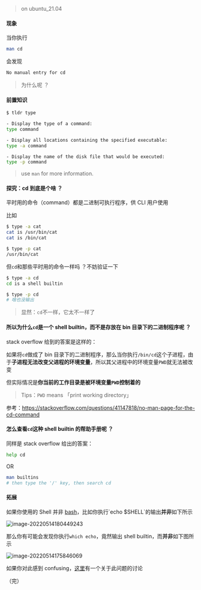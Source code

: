 
> on ubuntu_21.04

#### 现象

当你执行

```bash
man cd
```

会发现

```bash
No manual entry for cd
```

> 为什么呢 ？

#### 前置知识

```bash
$ tldr type

- Display the type of a command:
type command

- Display all locations containing the specified executable:
type -a command

- Display the name of the disk file that would be executed:
type -p command
```

> use `man` for more information.

#### 探究：cd 到底是个啥 ？

平时用的命令（command）都是二进制可执行程序，供 CLI 用户使用

比如

```bash
$ type -a cat
cat is /usr/bin/cat
cat is /bin/cat

$ type -p cat
/usr/bin/cat
```

但`cd`和那些平时用的命令一样吗 ？不妨验证一下

```bash
$ type -a cd
cd is a shell builtin

$ type -p cd
# 啥也没输出
```

> 显然：`cd`不一样，它太不一样了

#### 所以为什么`cd`是一个 shell builtin，而不是存放在 bin 目录下的二进制程序呢 ？

stack overflow 给到的答案是这样的：

如果将`cd`做成了 bin 目录下的二进制程序，那么当你执行`/bin/cd`这个子进程，由于**子进程无法改变父进程的环境变量**，所以其父进程中的环境变量`PWD`就无法被改变

但实际情况是**你当前的工作目录是被环境变量`PWD`控制着的**

> Tips：`PWD` means 「print working directory」

参考：https://stackoverflow.com/questions/41147818/no-man-page-for-the-cd-command

#### 怎么查看`cd`这种 shell builtin 的帮助手册呢 ？

同样是 stack overflow 给出的答案：

```bash
help cd
```

OR

```bash
man builtins
# then type the '/' key, then search cd
```

#### 拓展

如果你使用的 Shell 并非 [bash](https://en.wikipedia.org/wiki/Bash_(Unix_shell))，比如你执行`echo $SHELL`的输出**并非**如下所示

![image-20220514180449243](https://aliyun-oss-lpj.oss-cn-qingdao.aliyuncs.com/images/by-picgo/image-20220514180449243.png)

那么你有可能会发现你执行`which echo`，竟然输出 shell builtin，而**并非**如下图所示

![image-20220514175846069](https://aliyun-oss-lpj.oss-cn-qingdao.aliyuncs.com/images/by-picgo/image-20220514175846069.png)

如果你对此感到 confusing，[这里](https://unix.stackexchange.com/questions/1355/why-is-echo-a-shell-built-in-command)有一个关于此问题的讨论

（完）
